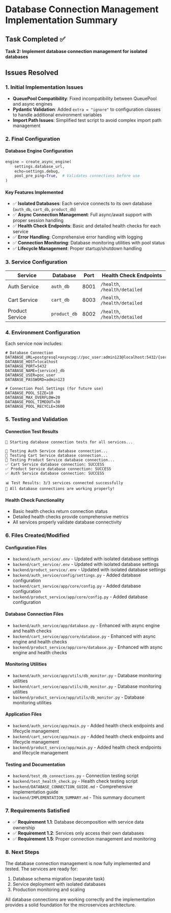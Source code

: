 # Database Connection Management Implementation Summary

## Task Completed ✅
**Task 2: Implement database connection management for isolated databases**

## Issues Resolved

### 1. Initial Implementation Issues
- **QueuePool Compatibility**: Fixed incompatibility between QueuePool and async engines
- **Pydantic Validation**: Added `extra = "ignore"` to configuration classes to handle additional environment variables
- **Import Path Issues**: Simplified test script to avoid complex import path management

### 2. Final Configuration

#### Database Engine Configuration
```python
engine = create_async_engine(
    settings.database_url,
    echo=settings.debug,
    pool_pre_ping=True,  # Validates connections before use
)
```

#### Key Features Implemented
- ✅ **Isolated Databases**: Each service connects to its own database (`auth_db`, `cart_db`, `product_db`)
- ✅ **Async Connection Management**: Full async/await support with proper session handling
- ✅ **Health Check Endpoints**: Basic and detailed health checks for each service
- ✅ **Error Handling**: Comprehensive error handling with logging
- ✅ **Connection Monitoring**: Database monitoring utilities with pool status
- ✅ **Lifecycle Management**: Proper startup/shutdown handling

### 3. Service Configuration

| Service | Database | Port | Health Check Endpoints |
|---------|----------|------|----------------------|
| Auth Service | `auth_db` | 8001 | `/health`, `/health/detailed` |
| Cart Service | `cart_db` | 8003 | `/health`, `/health/detailed` |
| Product Service | `product_db` | 8002 | `/health`, `/health/detailed` |

### 4. Environment Configuration

Each service now includes:
```env
# Database Connection
DATABASE_URL=postgresql+asyncpg://poc_user:admin123@localhost:5432/{service}_db
DATABASE_HOST=localhost
DATABASE_PORT=5432
DATABASE_NAME={service}_db
DATABASE_USER=poc_user
DATABASE_PASSWORD=admin123

# Connection Pool Settings (for future use)
DATABASE_POOL_SIZE=10
DATABASE_MAX_OVERFLOW=20
DATABASE_POOL_TIMEOUT=30
DATABASE_POOL_RECYCLE=3600
```

### 5. Testing and Validation

#### Connection Test Results
```
🚀 Starting database connection tests for all services...

🔗 Testing Auth Service database connection...
🔗 Testing Cart Service database connection...
🔗 Testing Product Service database connection...
✅ Cart Service database connection: SUCCESS
✅ Product Service database connection: SUCCESS
✅ Auth Service database connection: SUCCESS

📊 Test Results: 3/3 services connected successfully
🎉 All database connections are working properly!
```

#### Health Check Functionality
- Basic health checks return connection status
- Detailed health checks provide comprehensive metrics
- All services properly validate database connectivity

### 6. Files Created/Modified

#### Configuration Files
- `backend/auth_service/.env` - Updated with isolated database settings
- `backend/cart_service/.env` - Updated with isolated database settings
- `backend/product_service/.env` - Updated with isolated database settings
- `backend/auth_service/config/settings.py` - Added database configuration
- `backend/cart_service/app/core/config.py` - Added database configuration
- `backend/product_service/app/core/config.py` - Added database configuration

#### Database Connection Files
- `backend/auth_service/app/database.py` - Enhanced with async engine and health checks
- `backend/cart_service/app/core/database.py` - Enhanced with async engine and health checks
- `backend/product_service/app/core/database.py` - Enhanced with async engine and health checks

#### Monitoring Utilities
- `backend/auth_service/app/utils/db_monitor.py` - Database monitoring utilities
- `backend/cart_service/app/utils/db_monitor.py` - Database monitoring utilities
- `backend/product_service/app/utils/db_monitor.py` - Database monitoring utilities

#### Application Files
- `backend/auth_service/app/main.py` - Added health check endpoints and lifecycle management
- `backend/cart_service/app/main.py` - Added health check endpoints and lifecycle management
- `backend/product_service/app/main.py` - Added health check endpoints and lifecycle management

#### Testing and Documentation
- `backend/test_db_connections.py` - Connection testing script
- `backend/test_health_check.py` - Health check testing script
- `backend/DATABASE_CONNECTION_GUIDE.md` - Comprehensive implementation guide
- `backend/IMPLEMENTATION_SUMMARY.md` - This summary document

### 7. Requirements Satisfied

- ✅ **Requirement 1.1**: Database decomposition with service data ownership
- ✅ **Requirement 1.2**: Services only access their own databases
- ✅ **Requirement 1.5**: Proper connection management and monitoring

### 8. Next Steps

The database connection management is now fully implemented and tested. The services are ready for:
1. Database schema migration (separate task)
2. Service deployment with isolated databases
3. Production monitoring and scaling

All database connections are working correctly and the implementation provides a solid foundation for the microservices architecture.